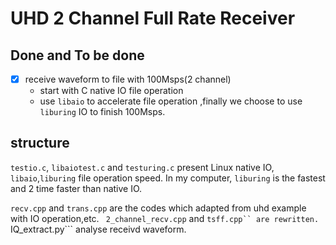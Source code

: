 # UHD 2 Channel Full Rate Receiver





## Done and To be done


- [x] receive waveform to file with 100Msps(2 channel)
    - start with C native IO file operation
    - use ```libaio``` to accelerate file operation ,finally we choose to use ```liburing``` IO to finish 100Msps.

## structure
   ```testio.c```, ```libaiotest.c``` and ```testuring.c``` present Linux native IO, ```libaio```,```liburing``` file operation speed. In my computer, ```liburing``` is the fastest and 2 time faster than native IO.
   
   ```recv.cpp``` and ```trans.cpp``` are the codes which adapted from uhd example with IO operation,etc.
   ``` 2_channel_recv.cpp``` and ```tsff.cpp`` are rewritten.
   ``` IQ_extract.py``` analyse receivd waveform.

